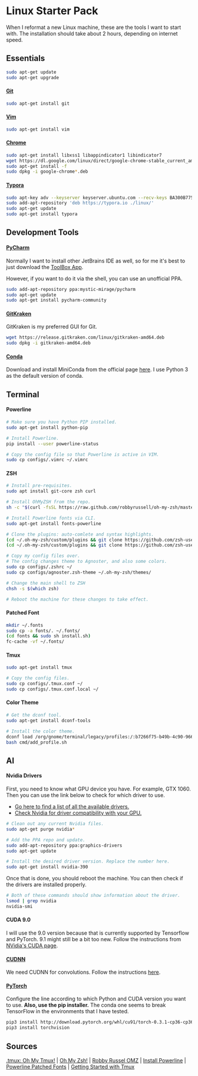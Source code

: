 # Linux Starter Pack
When I reformat a new Linux machine, these are the tools I want to start with. The installation should take about 2 hours, depending on internet speed.



## Essentials

```bash
sudo apt-get update
sudo apt-get upgrade
```

#### [Git](https://git-scm.com/)

```bash
sudo apt-get install git
```

#### [Vim](https://www.vim.org/)

```bash
sudo apt-get install vim
```

#### [Chrome](https://www.google.com/chrome/)

```bash
sudo apt-get install libxss1 libappindicator1 libindicator7
wget https://dl.google.com/linux/direct/google-chrome-stable_current_amd64.deb
sudo apt-get install -f
sudo dpkg -i google-chrome*.deb
```

#### [Typora](https://typora.io/)

```bash
sudo apt-key adv --keyserver keyserver.ubuntu.com --recv-keys BA300B7755AFCFAE
sudo add-apt-repository 'deb https://typora.io ./linux/'
sudo apt-get update
sudo apt-get install typora
```



## Development Tools

#### [PyCharm](https://www.jetbrains.com/)

Normally I want to install other JetBrains IDE as well, so for me it's best to just download the [ToolBox App](https://www.jetbrains.com/toolbox/app/).

However, if you want to do it via the shell, you can use an unofficial PPA.

```bash
sudo add-apt-repository ppa:mystic-mirage/pycharm
sudo apt-get update
sudo apt-get install pycharm-community
```



#### [GitKraken](https://www.gitkraken.com/)

GitKraken is my preferred GUI for Git.

```bash
wget https://release.gitkraken.com/linux/gitkraken-amd64.deb
sudo dpkg -i gitkraken-amd64.deb
```



#### [Conda](https://conda.io/miniconda.html)

Download and install MiniConda from the official page [here](https://conda.io/miniconda.html). I use Python 3 as the default version of conda.



## Terminal

#### Powerline

```bash
# Make sure you have Python PIP installed.
sudo apt-get install python-pip

# Install Powerline.
pip install --user powerline-status

# Copy the config file so that Powerline is active in VIM.
sudo cp configs/.vimrc ~/.vimrc
```



#### ZSH

```bash
# Install pre-requisites.
sudo apt install git-core zsh curl

# Install OhMyZSH from the repo.
sh -c "$(curl -fsSL https://raw.github.com/robbyrussell/oh-my-zsh/master/tools/install.sh)"

# Install Powerline fonts via CLI.
sudo apt-get install fonts-powerline

# Clone the plugins: auto-comlete and syntax highlights.
(cd ~/.oh-my-zsh/custom/plugins && git clone https://github.com/zsh-users/zsh-syntax-highlighting)
(cd ~/.oh-my-zsh/custom/plugins && git clone https://github.com/zsh-users/zsh-autosuggestions)

# Copy my config files over.
# The config changes theme to Agnoster, and also some colors.
sudo cp configs/.zshrc ~/
sudo cp configs/agnoster.zsh-theme ~/.oh-my-zsh/themes/

# Change the main shell to ZSH
chsh -s $(which zsh)

# Reboot the machine for these changes to take effect.
```



#### Patched Font

```bash
mkdir ~/.fonts
sudo cp -a fonts/. ~/.fonts/
(cd fonts && sudo sh install.sh)
fc-cache -vf ~/.fonts/
```



#### Tmux

```bash
sudo apt-get install tmux

# Copy the config files.
sudo cp configs/.tmux.conf ~/
sudo cp configs/.tmux.conf.local ~/
```



#### Color Theme

```bash
# Get the dconf tool.
sudo apt-get install dconf-tools

# Install the color theme.
dconf load /org/gnome/terminal/legacy/profiles:/:b7266f75-b49b-4c90-966c-e39c32f37edb/ < configs/ai_profile.dconf
bash cmd/add_profile.sh
```



## AI

#### Nvidia Drivers

First, you need to know what GPU device you have. For example, GTX 1060. Then you can use the link below to check for which driver to use.

- [Go here to find a list of all the available drivers.](https://launchpad.net/~graphics-drivers/+archive/ubuntu/ppa)
- [Check Nvidia for driver compatibility with your GPU.](http://www.nvidia.com/object/unix.html)

```bash
# Clean out any current Nvidia files.
sudo apt-get purge nvidia*

# Add the PPA repo and update.
sudo add-apt-repository ppa:graphics-drivers
sudo apt-get update

# Install the desired driver version. Replace the number here.
sudo apt-get install nvidia-390
```

Once that is done, you should reboot the machine. You can then check if the drivers are installed properly.

```bash
# Both of these commands should show information about the driver.
lsmod | grep nvidia
nvidia-smi
```



#### CUDA 9.0

I will use the 9.0 version because that is currently supported by Tensorflow and PyTorch. 9.1 might still be a bit too new. Follow the instructions from [NVidia's CUDA page](https://developer.nvidia.com/cuda-90-download-archive?target_os=Linux&target_arch=x86_64&target_distro=Ubuntu&target_version=1604).

#### [CUDNN](http://docs.nvidia.com/deeplearning/sdk/cudnn-install/index.html)

We need CUDNN for convolutions. Follow the instructions [here](http://docs.nvidia.com/deeplearning/sdk/cudnn-install/index.html).

#### [PyTorch](http://pytorch.org/)

Configure the line according to which Python and CUDA version you want to use. **Also, use the pip installer.** The conda one seems to break TensorFlow in the environments that I have tested.

```bash
pip3 install http://download.pytorch.org/whl/cu91/torch-0.3.1-cp36-cp36m-linux_x86_64.whl 
pip3 install torchvision
```



## Sources

[.tmux: Oh My Tmux!](https://github.com/gpakosz/.tmux) | [Oh My Zsh!](https://medium.com/wearetheledger/oh-my-zsh-made-for-cli-lovers-installation-guide-3131ca5491fb) | [Robby Russel OMZ](https://github.com/robbyrussell/oh-my-zsh) | [Install Powerline](https://askubuntu.com/questions/283908/how-can-i-install-and-use-powerline-plugin) | [Powerline Patched Fonts](https://github.com/powerline/fonts) | [Getting Started with Tmux](https://lukaszwrobel.pl/blog/tmux-tutorial-split-terminal-windows-easily/)